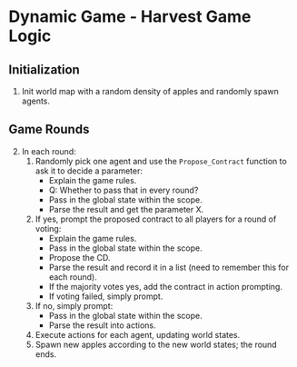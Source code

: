 # Dynamic Game - Harvest Game Logic

## Initialization
1. Init world map with a random density of apples and randomly spawn agents.

## Game Rounds
2. In each round:
   1. Randomly pick one agent and use the `Propose_Contract` function to ask it to decide a parameter:
      - Explain the game rules.
      - Q: Whether to pass that in every round?
      - Pass in the global state within the scope.
      - Parse the result and get the parameter X.
   2. If yes, prompt the proposed contract to all players for a round of voting:
      - Explain the game rules.
      - Pass in the global state within the scope.
      - Propose the CD.
      - Parse the result and record it in a list (need to remember this for each round).
      - If the majority votes yes, add the contract in action prompting.
      - If voting failed, simply prompt.
   3. If no, simply prompt:
      - Pass in the global state within the scope.
      - Parse the result into actions.
   4. Execute actions for each agent, updating world states.
   5. Spawn new apples according to the new world states; the round ends.
